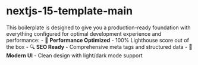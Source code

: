# nextjs-15-template-main
This boilerplate is designed to give you a production-ready foundation with everything configured for optimal development experience and performance:  - 🚀 **Performance Optimized** - 100% Lighthouse score out of the box - 🔍 **SEO Ready** - Comprehensive meta tags and structured data - 🎨 **Modern UI** - Clean design with light/dark mode support 
